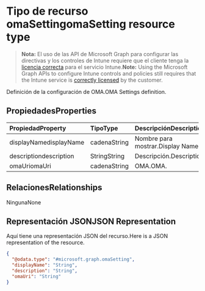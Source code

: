 # <a name="omasetting-resource-type"></a><span data-ttu-id="179ad-101">Tipo de recurso omaSetting</span><span class="sxs-lookup"><span data-stu-id="179ad-101">omaSetting resource type</span></span>

> <span data-ttu-id="179ad-102">**Nota:** El uso de las API de Microsoft Graph para configurar las directivas y los controles de Intune requiere que el cliente tenga la [licencia correcta](https://go.microsoft.com/fwlink/?linkid=839381) para el servicio Intune.</span><span class="sxs-lookup"><span data-stu-id="179ad-102">**Note:** Using the Microsoft Graph APIs to configure Intune controls and policies still requires that the Intune service is [correctly licensed](https://go.microsoft.com/fwlink/?linkid=839381) by the customer.</span></span>

<span data-ttu-id="179ad-103">Definición de la configuración de OMA.</span><span class="sxs-lookup"><span data-stu-id="179ad-103">OMA Settings definition.</span></span>
## <a name="properties"></a><span data-ttu-id="179ad-104">Propiedades</span><span class="sxs-lookup"><span data-stu-id="179ad-104">Properties</span></span>
|<span data-ttu-id="179ad-105">Propiedad</span><span class="sxs-lookup"><span data-stu-id="179ad-105">Property</span></span>|<span data-ttu-id="179ad-106">Tipo</span><span class="sxs-lookup"><span data-stu-id="179ad-106">Type</span></span>|<span data-ttu-id="179ad-107">Descripción</span><span class="sxs-lookup"><span data-stu-id="179ad-107">Description</span></span>|
|:---|:---|:---|
|<span data-ttu-id="179ad-108">displayName</span><span class="sxs-lookup"><span data-stu-id="179ad-108">displayName</span></span>|<span data-ttu-id="179ad-109">cadena</span><span class="sxs-lookup"><span data-stu-id="179ad-109">String</span></span>|<span data-ttu-id="179ad-110">Nombre para mostrar.</span><span class="sxs-lookup"><span data-stu-id="179ad-110">Display Name.</span></span>|
|<span data-ttu-id="179ad-111">description</span><span class="sxs-lookup"><span data-stu-id="179ad-111">description</span></span>|<span data-ttu-id="179ad-112">String</span><span class="sxs-lookup"><span data-stu-id="179ad-112">String</span></span>|<span data-ttu-id="179ad-113">Descripción.</span><span class="sxs-lookup"><span data-stu-id="179ad-113">Description.</span></span>|
|<span data-ttu-id="179ad-114">omaUri</span><span class="sxs-lookup"><span data-stu-id="179ad-114">omaUri</span></span>|<span data-ttu-id="179ad-115">cadena</span><span class="sxs-lookup"><span data-stu-id="179ad-115">String</span></span>|<span data-ttu-id="179ad-116">OMA.</span><span class="sxs-lookup"><span data-stu-id="179ad-116">OMA.</span></span>|

## <a name="relationships"></a><span data-ttu-id="179ad-117">Relaciones</span><span class="sxs-lookup"><span data-stu-id="179ad-117">Relationships</span></span>
<span data-ttu-id="179ad-118">Ninguna</span><span class="sxs-lookup"><span data-stu-id="179ad-118">None</span></span>
## <a name="json-representation"></a><span data-ttu-id="179ad-119">Representación JSON</span><span class="sxs-lookup"><span data-stu-id="179ad-119">JSON Representation</span></span>
<span data-ttu-id="179ad-120">Aquí tiene una representación JSON del recurso.</span><span class="sxs-lookup"><span data-stu-id="179ad-120">Here is a JSON representation of the resource.</span></span>
<!--{
  "blockType": "resource",
  "abstract": true,
  "@odata.type": "microsoft.graph.omaSetting"
}-->
``` json
{
  "@odata.type": "#microsoft.graph.omaSetting",
  "displayName": "String",
  "description": "String",
  "omaUri": "String"
}
```



